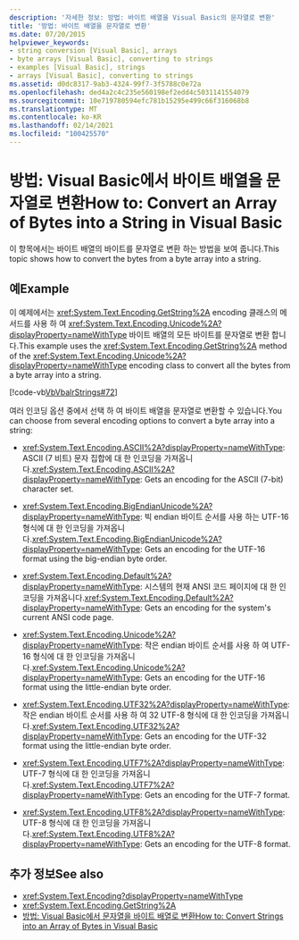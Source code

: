 ```yaml
---
description: '자세한 정보: 방법: 바이트 배열을 Visual Basic의 문자열로 변환'
title: '방법: 바이트 배열을 문자열로 변환'
ms.date: 07/20/2015
helpviewer_keywords:
- string conversion [Visual Basic], arrays
- byte arrays [Visual Basic], converting to strings
- examples [Visual Basic], strings
- arrays [Visual Basic], converting to strings
ms.assetid: d0dc8317-9ab3-4324-99f7-3f5788c0e72a
ms.openlocfilehash: ded4a2c4c235e560198ef2edd4c5031141554079
ms.sourcegitcommit: 10e719780594efc781b15295e499c66f316068b8
ms.translationtype: MT
ms.contentlocale: ko-KR
ms.lasthandoff: 02/14/2021
ms.locfileid: "100425570"
---
```

# <a name="how-to-convert-an-array-of-bytes-into-a-string-in-visual-basic"></a><span data-ttu-id="68fa6-103">방법: Visual Basic에서 바이트 배열을 문자열로 변환</span><span class="sxs-lookup"><span data-stu-id="68fa6-103">How to: Convert an Array of Bytes into a String in Visual Basic</span></span>

<span data-ttu-id="68fa6-104">이 항목에서는 바이트 배열의 바이트를 문자열로 변환 하는 방법을 보여 줍니다.</span><span class="sxs-lookup"><span data-stu-id="68fa6-104">This topic shows how to convert the bytes from a byte array into a string.</span></span>  
  
## <a name="example"></a><span data-ttu-id="68fa6-105">예</span><span class="sxs-lookup"><span data-stu-id="68fa6-105">Example</span></span>  

 <span data-ttu-id="68fa6-106">이 예제에서는 <xref:System.Text.Encoding.GetString%2A> encoding 클래스의 메서드를 사용 하 여 <xref:System.Text.Encoding.Unicode%2A?displayProperty=nameWithType> 바이트 배열의 모든 바이트를 문자열로 변환 합니다.</span><span class="sxs-lookup"><span data-stu-id="68fa6-106">This example uses the <xref:System.Text.Encoding.GetString%2A> method of the <xref:System.Text.Encoding.Unicode%2A?displayProperty=nameWithType> encoding class to convert all the bytes from a byte array into a string.</span></span>  
  
 [!code-vb[VbVbalrStrings#72](~/samples/snippets/visualbasic/VS_Snippets_VBCSharp/VbVbalrStrings/VB/Class2.vb#72)]  
  
 <span data-ttu-id="68fa6-107">여러 인코딩 옵션 중에서 선택 하 여 바이트 배열을 문자열로 변환할 수 있습니다.</span><span class="sxs-lookup"><span data-stu-id="68fa6-107">You can choose from several encoding options to convert a byte array into a string:</span></span>  
  
- <span data-ttu-id="68fa6-108"><xref:System.Text.Encoding.ASCII%2A?displayProperty=nameWithType>: ASCII (7 비트) 문자 집합에 대 한 인코딩을 가져옵니다.</span><span class="sxs-lookup"><span data-stu-id="68fa6-108"><xref:System.Text.Encoding.ASCII%2A?displayProperty=nameWithType>: Gets an encoding for the ASCII (7-bit) character set.</span></span>  
  
- <span data-ttu-id="68fa6-109"><xref:System.Text.Encoding.BigEndianUnicode%2A?displayProperty=nameWithType>: 빅 endian 바이트 순서를 사용 하는 UTF-16 형식에 대 한 인코딩을 가져옵니다.</span><span class="sxs-lookup"><span data-stu-id="68fa6-109"><xref:System.Text.Encoding.BigEndianUnicode%2A?displayProperty=nameWithType>: Gets an encoding for the UTF-16 format using the big-endian byte order.</span></span>  
  
- <span data-ttu-id="68fa6-110"><xref:System.Text.Encoding.Default%2A?displayProperty=nameWithType>: 시스템의 현재 ANSI 코드 페이지에 대 한 인코딩을 가져옵니다.</span><span class="sxs-lookup"><span data-stu-id="68fa6-110"><xref:System.Text.Encoding.Default%2A?displayProperty=nameWithType>: Gets an encoding for the system's current ANSI code page.</span></span>  
  
- <span data-ttu-id="68fa6-111"><xref:System.Text.Encoding.Unicode%2A?displayProperty=nameWithType>: 작은 endian 바이트 순서를 사용 하 여 UTF-16 형식에 대 한 인코딩을 가져옵니다.</span><span class="sxs-lookup"><span data-stu-id="68fa6-111"><xref:System.Text.Encoding.Unicode%2A?displayProperty=nameWithType>: Gets an encoding for the UTF-16 format using the little-endian byte order.</span></span>  
  
- <span data-ttu-id="68fa6-112"><xref:System.Text.Encoding.UTF32%2A?displayProperty=nameWithType>: 작은 endian 바이트 순서를 사용 하 여 32 UTF-8 형식에 대 한 인코딩을 가져옵니다.</span><span class="sxs-lookup"><span data-stu-id="68fa6-112"><xref:System.Text.Encoding.UTF32%2A?displayProperty=nameWithType>: Gets an encoding for the UTF-32 format using the little-endian byte order.</span></span>  
  
- <span data-ttu-id="68fa6-113"><xref:System.Text.Encoding.UTF7%2A?displayProperty=nameWithType>: UTF-7 형식에 대 한 인코딩을 가져옵니다.</span><span class="sxs-lookup"><span data-stu-id="68fa6-113"><xref:System.Text.Encoding.UTF7%2A?displayProperty=nameWithType>: Gets an encoding for the UTF-7 format.</span></span>  
  
- <span data-ttu-id="68fa6-114"><xref:System.Text.Encoding.UTF8%2A?displayProperty=nameWithType>: UTF-8 형식에 대 한 인코딩을 가져옵니다.</span><span class="sxs-lookup"><span data-stu-id="68fa6-114"><xref:System.Text.Encoding.UTF8%2A?displayProperty=nameWithType>: Gets an encoding for the UTF-8 format.</span></span>  
  
## <a name="see-also"></a><span data-ttu-id="68fa6-115">추가 정보</span><span class="sxs-lookup"><span data-stu-id="68fa6-115">See also</span></span>

- <xref:System.Text.Encoding?displayProperty=nameWithType>
- <xref:System.Text.Encoding.GetString%2A>
- [<span data-ttu-id="68fa6-116">방법: Visual Basic에서 문자열을 바이트 배열로 변환</span><span class="sxs-lookup"><span data-stu-id="68fa6-116">How to: Convert Strings into an Array of Bytes in Visual Basic</span></span>](how-to-convert-strings-into-an-array-of-bytes.md)
